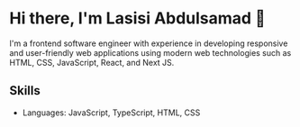 # Hi there, I'm Lasisi Abdulsamad 👋

I'm a frontend software engineer with experience in developing responsive and user-friendly web applications using modern web technologies such as HTML, CSS, JavaScript, React, and Next JS.

## Skills

- Languages: 
JavaScript, TypeScript, HTML, CSS

<!--
**Samkayzeee/Samkayzeee** is a ✨ _special_ ✨ repository because its `README.md` (this file) appears on your GitHub profile.

Here are some ideas to get you started:

- 🔭 I’m currently working on ...
- 🌱 I’m currently learning ...
- 👯 I’m looking to collaborate on ...
- 🤔 I’m looking for help with ...
- 💬 Ask me about ...
- 📫 How to reach me: ...
- 😄 Pronouns: ...
- ⚡ Fun fact: ...
-->

